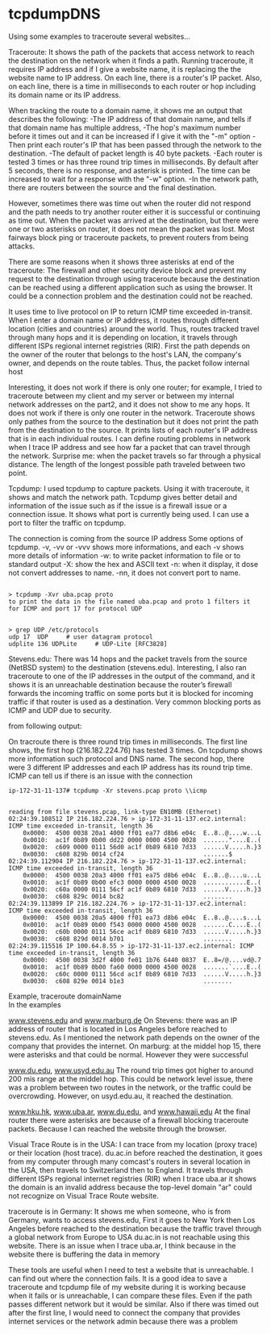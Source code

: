 # tcpdumpDNS

Using some examples to traceroute several websites...

Traceroute:
It shows the path of the packets that access network to reach the destination on the 
network when it finds a path. Running traceroute, it requires IP address and if I give 
a website name, it is replacing the the website name to IP address. On each line, there 
is a router's IP packet. Also, on each line, there is a time in milliseconds to each 
router or hop including its domain name or its IP address. 

When tracking the route to a domain name, it shows me an output that describes the following: 
-The IP address of that domain name, and tells if that domain name has multiple address, 
-The hop's maximum number before it times out and it can be increased if I give it with the 
"-m" option 
-Then print each router's IP that has been passed through the network to the destination.
-The default of packet length is 40 byte packets.
-Each router is tested 3 times or has three round trip times in milliseconds. 
By default after 5 seconds, there is no response, and asterisk is printed. 
The time can be increased to wait for a response with the "-w" option.
-In the network path, there are routers between the source and the final destination.

However, sometimes there was time out when the router did not respond and the path needs 
to try another router either it is successful or continuing as time out. 
When the packet was arrived at the destination, but there were one or two asterisks on 
router, it does not mean the packet was lost. Most fairways block ping or traceroute packets,
to prevent routers from being attacks.


There are some reasons when it shows three asterisks at end of the 
traceroute: 
The firewall and other security device block and prevent my request to the destination 
through using traceroute because the destination can be reached using a different 
application such as using the browser.
It could be a connection problem and the destination could not be reached. 


It uses time to live protocol on IP to return ICMP time exceeded in-transit. 
When I enter a domain name or IP address, it routes through different location
(cities and countries) around the world. Thus, routes tracked travel through many hops 
and it is depending on location, it travels through different ISPs regional internet 
registries (RIR). First the path depends on the owner of the router that belongs to 
the host's LAN, the company's owner, and depends on the route tables. Thus, the packet 
follow internal host 


Interesting, it does not work if there is only one router; for example, I tried to 
traceroute between my client and my server or between my internal network addresses 
on the part2, and it does not show to me any hops. It does not work if there is only 
one router in the network. Traceroute shows only pathes from the source to the destination 
but it does not print the path from the destination to the source. It prints lists of
each router's IP address that is in each individual routes. I can define routing problems 
in network when I trace IP address and see how far a packet that can travel 
through the network.
Surprise me: when the packet travels so far through a physical distance. The length of 
the longest possible path traveled between two point. 
 

Tcpdump:
I used tcpdump to capture packets. Using it with traceroute, it shows and match 
the network path. Tcpdump gives better detail and information of the issue such as if 
the issue is a firewall issue or a connection issue. It shows what port is currently 
being used. I can use a port to filter the traffic on tcpdump. 

The connection is coming from the source IP address
Some options of tcpdump.
-v, -vv or -vvv shows more informations, and each -v shows more details of information
-w: to write packet information to file or to standard output
-X: show the hex and ASCII text
-n: when it display, it dose not convert addresses to name. 
-nn, it does not convert
port to name.

```

> tcpdump -Xvr uba.pcap proto
to print the data in the file named uba.pcap and proto 1 filters it for ICMP and port 17 for protocol UDP


> grep UDP /etc/protocols
udp	17	UDP		# user datagram protocol
udplite	136	UDPLite		# UDP-Lite [RFC3828]
```

Stevens.edu:
There was 14 hops and the packet travels from the source (NetBSD system) to the destination 
(stevens.edu). Interesting, I also ran traceroute to one of the IP addresses in the output 
of the command, and it shows it is an unreachable destination because the router’s firewall
forwards the incoming traffic on some ports but it is blocked for incoming traffic if that 
router is used as a destination. Very common blocking ports as ICMP and UDP due to security.


from following output:

On tracroute there is three round trip times in milliseconds. The first line shows,
the first hop (216.182.224.76) has tested 3 times. On tcpdump shows more information such 
protocol and DNS name. 
The second hop, there were 3 different IP addresses and each IP address has its round 
trip time. ICMP can tell us if there is an issue with the connection 

``` 
ip-172-31-11-137# tcpdump -Xr stevens.pcap proto \\icmp


reading from file stevens.pcap, link-type EN10MB (Ethernet)
02:24:39.108512 IP 216.182.224.76 > ip-172-31-11-137.ec2.internal: ICMP time exceeded in-transit, length 36
	0x0000:  4500 0038 20a1 4000 ff01 ea77 d8b6 e04c  E..8..@....w...L
	0x0010:  ac1f 0b89 0b00 dd22 0000 0000 4500 0028  ......."....E..(
	0x0020:  c609 0000 0111 56d0 ac1f 0b89 6810 7d33  ......V.....h.}3
	0x0030:  c608 829b 0014 cf24                      .......$
02:24:39.112904 IP 216.182.224.76 > ip-172-31-11-137.ec2.internal: ICMP time exceeded in-transit, length 36
	0x0000:  4500 0038 20a3 4000 ff01 ea75 d8b6 e04c  E..8..@....u...L
	0x0010:  ac1f 0b89 0b00 efc3 0000 0000 4500 0028  ............E..(
	0x0020:  c60a 0000 0111 56cf ac1f 0b89 6810 7d33  ......V.....h.}3
	0x0030:  c608 829c 0014 bc82                      ........
02:24:39.113899 IP 216.182.224.76 > ip-172-31-11-137.ec2.internal: ICMP time exceeded in-transit, length 36
	0x0000:  4500 0038 20a5 4000 ff01 ea73 d8b6 e04c  E..8..@....s...L
	0x0010:  ac1f 0b89 0b00 f543 0000 0000 4500 0028  .......C....E..(
	0x0020:  c60b 0000 0111 56ce ac1f 0b89 6810 7d33  ......V.....h.}3
	0x0030:  c608 829d 0014 b701                      ........
02:24:39.115516 IP 100.64.8.55 > ip-172-31-11-137.ec2.internal: ICMP time exceeded in-transit, length 36
	0x0000:  4500 0038 3d2f 4000 fe01 1b76 6440 0837  E..8=/@....vd@.7
	0x0010:  ac1f 0b89 0b00 fa60 0000 0000 4500 0028  .......`....E..(
	0x0020:  c60c 0000 0111 56cd ac1f 0b89 6810 7d33  ......V.....h.}3
	0x0030:  c608 829e 0014 b1e3                      ........ 
```

Example, traceroute domainName    
In the examples

www.stevens.edu and www.marburg.de
On Stevens: there was an IP address of router that is located 
in Los Angeles before reached to stevens.edu. As I mentioned the network path depends on
the owner of the company that provides the internet.
On marburg: at the middel hop 15, there were asterisks and that could be normal. 
However they were successful 

www.du.edu, www.usyd.edu.au
The round trip times got higher to around 200 mis range at the middel hop. This could 
be network level issue, there was a problem between two routes in the network, or 
the traffic could be overcrowding.
However, on usyd.edu.au, it reached the destination. 

www.hku.hk, www.uba.ar, www.du.edu, and www.hawaii.edu
At the final router there were asterisks are because of a firewall blocking traceroute packets.
Because I can reached the website through the browser. 

Visual Trace Route is in the USA:
I can trace from my location (proxy trace) or their location (host trace).
du.ac.in before reached the destination, it goes from my computer through many comcast's
routers in several location in the USA, then travels to Switzerland then to England.
It travels through different ISPs regional internet registries (RIR) 
when I trace uba.ar it shows the domain is an invalid address because the top-level 
domain "ar" could not recognize on Visual Trace Route website.


traceroute is in Germany:
It shows me when someone, who is from Germany, wants to access stevens.edu, 
First it goes to New York then Los Angeles before reached to the destination because the 
traffic travel through a global network from Europe to USA
du.ac.in is not reachable using this website. 
There is an issue when I trace uba.ar, I think because in the website there is buffering 
the data in memory 

These tools are useful when I need to test a website that is unreachable. I can find out 
where the connection fails. It is a good idea to save a traceroute and tcpdump file of 
my website during it is working because when it fails or is unreachable, I can compare these files.
Even if the path passes different network but it would be similar. 
Also if there was timed out after the first line, I would need to connect the company that 
provides internet services or the network admin because there was a problem 




